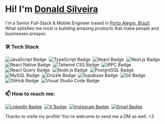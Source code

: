 # Hi! I'm [**Donald Silveira**](https://donnes.dev/)

I'm a Senior Full-Stack & Mobile Engineer based in [Porto Alegre, Brazil](https://www.google.com/maps/@-30.0785166,-51.2481911,3a,80.4y,356.92h,74.03t/data=!3m7!1e1!3m5!1sAF1QipPWf24TQoLGOy0aB54NHGg60BpeJoBb1kEvLPaU!2e10!3e11!7i8192!8i4096?coh=205410&entry=ttu).<br />
What satisfies me most is building amazing products that make people and businesses prosper.

### 🛠 Tech Stack

![JavaScript Badge](https://img.shields.io/badge/JavaScript-F7DF1E?logo=javascript&logoColor=000&style=for-the-badge)&nbsp;
![TypeScript Badge](https://img.shields.io/badge/TypeScript-3178C6?logo=typescript&logoColor=fff&style=for-the-badge)&nbsp;
![React Badge](https://img.shields.io/badge/React-61DAFB?logo=react&logoColor=000&style=for-the-badge)&nbsp;
![Next.js Badge](https://img.shields.io/badge/Next.js-000?logo=nextdotjs&logoColor=fff&style=for-the-badge)&nbsp;
![React Native Badge](https://img.shields.io/badge/React%20Native-61DAFB?logo=react&logoColor=000&style=for-the-badge)&nbsp;
![Tailwind CSS Badge](https://img.shields.io/badge/Tailwind%20CSS-06B6D4?logo=tailwindcss&logoColor=fff&style=for-the-badge)&nbsp;
![tRPC Badge](https://img.shields.io/badge/tRPC-2596BE?logo=trpc&logoColor=fff&style=for-the-badge)&nbsp;
![React Query Badge](https://img.shields.io/badge/React%20Query-FF4154?logo=reactquery&logoColor=fff&style=for-the-badge)&nbsp;
![Node.js Badge](https://img.shields.io/badge/Node.js-5FA04E?logo=nodedotjs&logoColor=fff&style=for-the-badge)&nbsp;
![PostgreSQL Badge](https://img.shields.io/badge/PostgreSQL-4169E1?logo=postgresql&logoColor=fff&style=for-the-badge)&nbsp;
![MySQL Badge](https://img.shields.io/badge/MySQL-4479A1?logo=mysql&logoColor=fff&style=for-the-badge)&nbsp;
![Drizzle Badge](https://img.shields.io/badge/Drizzle-C5F74F?logo=drizzle&logoColor=000&style=for-the-badge)&nbsp;
![Supabase Badge](https://img.shields.io/badge/Supabase-3FCF8E?logo=supabase&logoColor=fff&style=for-the-badge)&nbsp;
![Git Badge](https://img.shields.io/badge/Git-F05032?logo=git&logoColor=fff&style=for-the-badge)&nbsp;
![GitHub Badge](https://img.shields.io/badge/GitHub-181717?logo=github&logoColor=fff&style=for-the-badge)&nbsp;
![Visual Studio Code Badge](https://img.shields.io/badge/VS%20Code-007ACC?logo=visualstudiocode&logoColor=fff&style=for-the-badge)&nbsp;

### 📫 How to reach me:

<a href="https://linkedin.com/in/donaldsilveira/">![LinkedIn Badge](https://img.shields.io/badge/LinkedIn-0A66C2?logo=linkedin&logoColor=fff&style=for-the-badge)</a>&nbsp;
<a href="https://x.com/donaldsilveira">![X Badge](https://img.shields.io/badge/X-000?logo=x&logoColor=fff&style=for-the-badge)</a>&nbsp;
<a href="https://instagram.com/donaldsilveira">![Instagram Badge](https://img.shields.io/badge/Instagram-E4405F?logo=instagram&logoColor=fff&style=for-the-badge)</a>&nbsp;
<a href="mailto:donaldsilveira@gmail.com">![Gmail Badge](https://img.shields.io/badge/Gmail-EA4335?logo=gmail&logoColor=fff&style=for-the-badge)</a>&nbsp;

Thanks to visite my profile! You're welcome to send me a DM as well. <3
